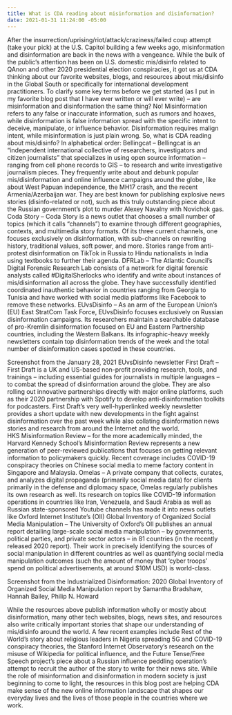```yaml
---
title: What is CDA reading about misinformation and disinformation?
date: 2021-01-31 11:24:00 -05:00
---
```


After the insurrection/uprising/riot/attack/craziness/failed coup attempt (take your pick) at the U.S. Capitol building a few weeks ago, misinformation and disinformation are back in the news with a vengeance. While the bulk of the public’s attention has been on U.S. domestic mis/disinfo related to QAnon and other 2020 presidential election conspiracies, it got us at CDA thinking about our favorite websites, blogs, and resources about mis/disinfo in the Global South or specifically for international development practitioners.
To clarify some key terms before we get started (as I put in my favorite blog post that I have ever written or will ever write) – are misinformation and disinformation the same thing? No! Misinformation refers to any false or inaccurate information, such as rumors and hoaxes, while disinformation is false information spread with the specific intent to deceive, manipulate, or influence behavior. Disinformation requires malign intent, while misinformation is just plain wrong.
So, what is CDA reading about mis/disinfo? In alphabetical order:
Bellingcat – Bellingcat is an “independent international collective of researchers, investigators and citizen journalists” that specializes in using open source information – ranging from cell phone records to GIS – to research and write investigative journalism pieces. They frequently write about and debunk popular mis/disinformation and online influence campaigns around the globe, like about West Papuan independence, the MH17 crash, and the recent Armenia/Azerbaijan war. They are best known for publishing explosive news stories (disinfo-related or not), such as this truly outstanding piece about the Russian government’s plot to murder Alexey Navalny with Novichok gas.
Coda Story – Coda Story is a news outlet that chooses a small number of topics (which it calls “channels”) to examine through different geographies, contexts, and multimedia story formats. Of its three current channels, one focuses exclusively on disinformation, with sub-channels on rewriting history, traditional values, soft power, and more. Stories range from anti-protest disinformation on TikTok in Russia to Hindu nationalists in India using textbooks to further their agenda.
DFRLab – The Atlantic Council’s Digital Forensic Research Lab consists of a network for digital forensic analysts called #DigitalSherlocks who identify and write about instances of mis/disinformation all across the globe. They have successfully identified coordinated inauthentic behavior in countries ranging from Georgia to Tunisia and have worked with social media platforms like Facebook to remove these networks.
EUvsDisinfo – As an arm of the European Union’s (EU) East StratCom Task Force, EUvsDisinfo focuses exclusively on Russian disinformation campaigns. Its researchers maintain a searchable database of pro-Kremlin disinformation focused on EU and Eastern Partnership countries, including the Western Balkans. Its infographic-heavy weekly newsletters contain top disinformation trends of the week and the total number of disinformation cases spotted in these countries.

Screenshot from the January 28, 2021 EUvsDisinfo newsletter
First Draft – First Draft is a UK and US-based non-profit providing research, tools, and trainings – including essential guides for journalists in multiple languages –  to combat the spread of disinformation around the globe. They are also rolling out innovative partnerships directly with major online platforms, such as their 2020 partnership with Spotify to develop anti-disinformation toolkits for podcasters. First Draft’s very well-hyperlinked weekly newsletter provides a short update with new developments in the fight against disinformation over the past week while also collating disinformation news stories and research from around the Internet and the world.\
HKS Misinformation Review – for the more academically minded, the Harvard Kennedy School’s Misinformation Review represents a new generation of peer-reviewed publications that focuses on getting relevant information to policymakers quickly. Recent coverage includes COVID-19 conspiracy theories on Chinese social media to meme factory content in Singapore and Malaysia.
Omelas – A private company that collects, curates, and analyzes digital propaganda (primarily social media data) for clients primarily in the defense and diplomacy space, Omelas regularly publishes its own research as well. Its research on topics like COVID-19 information operations in countries like Iran, Venezuela, and Saudi Arabia as well as Russian state-sponsored Youtube channels has made it into news outlets like
Oxford Internet Institute’s (OII) Global Inventory of Organized Social Media Manipulation – The University of Oxford’s OII publishes an annual report detailing large-scale social media manipulation – by governments, political parties, and private sector actors – in 81 countries (in the recently released 2020 report). Their work in precisely identifying the sources of social manipulation in different countries as well as quantifying social media manipulation outcomes (such the amount of money that ‘cyber troops’ spend on political advertisements, at around $10M USD) is world-class.

Screenshot from the Industrialized Disinformation: 2020 Global Inventory of Organized Social Media Manipulation report by Samantha Bradshaw, Hannah Bailey, Philip N. Howard

While the resources above publish information wholly or mostly about disinformation, many other tech websites, blogs, news sites, and resources also write critically important stories that shape our understanding of mis/disinfo around the world. A few recent examples include Rest of the World’s story about religious leaders in Nigeria spreading 5G and COVID-19 conspiracy theories, the Stanford Internet Observatory’s research on the misuse of Wikipedia for political influence, and the Future Tense/Free Speech project’s piece about a Russian influence peddling operation’s attempt to recruit the author of the story to write for their news site. While the role of misinformation and disinformation in modern society is just beginning to come to light, the resources in this blog post are helping CDA make sense of the new online information landscape that shapes our everyday lives and the lives of those people in the countries where we work.